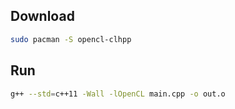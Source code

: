 ## Download
```zsh
sudo pacman -S opencl-clhpp
```

## Run
```zsh
g++ --std=c++11 -Wall -lOpenCL main.cpp -o out.o
```